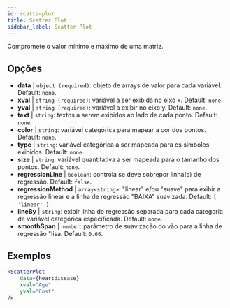 ```yaml
---
id: scatterplot
title: Scatter Plot
sidebar_label: Scatter Plot
---
```


Compromete o valor mínimo e máximo de uma matriz.

## Opções

* __data__ | `object (required)`: objeto de arrays de valor para cada variável. Default: `none`.
* __xval__ | `string (required)`: variável a ser exibida no eixo x. Default: `none`.
* __yval__ | `string (required)`: variável a exibir no eixo y. Default: `none`.
* __text__ | `string`: textos a serem exibidos ao lado de cada ponto. Default: `none`.
* __color__ | `string`: variável categórica para mapear a cor dos pontos. Default: `none`.
* __type__ | `string`: variável categórica a ser mapeada para os símbolos exibidos. Default: `none`.
* __size__ | `string`: variável quantitativa a ser mapeada para o tamanho dos pontos. Default: `none`.
* __regressionLine__ | `boolean`: controla se deve sobrepor linha(s) de regressão. Default: `false`.
* __regressionMethod__ | `array<string>`: "linear" e/ou "suave" para exibir a regressão linear e a linha de regressão "BAIXA" suavizada. Default: `[
  'linear'
]`.
* __lineBy__ | `string`: exibir linha de regressão separada para cada categoria de variável categórica especificada. Default: `none`.
* __smoothSpan__ | `number`: parâmetro de suavização do vão para a linha de regressão "lisa. Default: `0.66`.


## Exemplos

```jsx live
<ScatterPlot 
    data={heartdisease} 
    xval="Age"
    yval="Cost"
/>
```

